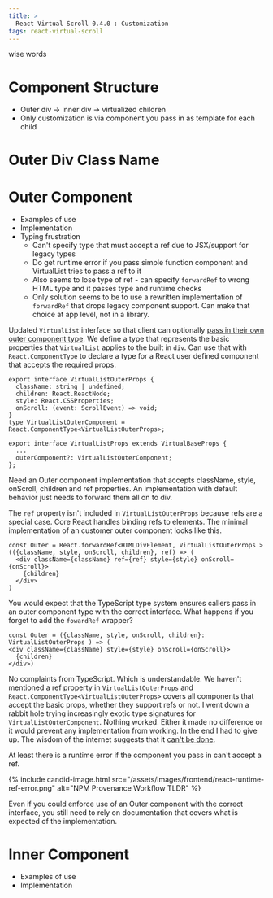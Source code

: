 ```yaml
---
title: >
  React Virtual Scroll 0.4.0 : Customization
tags: react-virtual-scroll
---
```


wise  words

# Component Structure

* Outer div -> inner div -> virtualized children
* Only customization is via component you pass in as template for each child

# Outer Div Class Name

# Outer Component

* Examples of use
* Implementation
* Typing frustration
  * Can't specify type that must accept a ref due to JSX/support for legacy types
  * Do get runtime error if you pass simple function component and VirtualList tries to pass a ref to it
  * Also seems to lose type of ref - can specify `forwardRef` to wrong HTML type and it passes type and runtime checks
  * Only solution seems to be to use a rewritten implementation of `forwardRef` that drops legacy component support. Can make that choice at app level, not in a library.

Updated `VirtualList` interface so that client can optionally [pass in their own outer component type](https://www.totaltypescript.com/pass-component-as-prop-react). We define a type that represents the basic properties that `VirtualList` applies to the built in `div`. Can use that with `React.ComponentType` to declare a type for a React user defined component that accepts the required props. 

```
export interface VirtualListOuterProps {
  className: string | undefined;
  children: React.ReactNode;
  style: React.CSSProperties;
  onScroll: (event: ScrollEvent) => void;
}
type VirtualListOuterComponent = React.ComponentType<VirtualListOuterProps>;

export interface VirtualListProps extends VirtualBaseProps {
  ...
  outerComponent?: VirtualListOuterComponent;
};
```

Need an Outer component implementation that accepts className, style, onScroll, children and ref properties. An implementation with default behavior just needs to forward them all on to div. 

The `ref` property isn't included in `VirtualListOuterProps` because refs are a special case. Core React handles binding refs to elements. The minimal implementation of an customer outer component looks like this. 

```
const Outer = React.forwardRef<HTMLDivElement, VirtualListOuterProps >(({className, style, onScroll, children}, ref) => (
  <div className={className} ref={ref} style={style} onScroll={onScroll}>
    {children}
  </div>
)
```

You would expect that the TypeScript type system ensures callers pass in an outer component type with the correct interface. What happens if you forget to add the `fowardRef` wrapper?

```
const Outer = ({className, style, onScroll, children}: VirtualListOuterProps ) => (
<div className={className} style={style} onScroll={onScroll}>
  {children}
</div>)
```

No complaints from TypeScript. Which is understandable. We haven't mentioned a ref property in `VirtualListOuterProps` and `React.ComponentType<VirtualListOuterProps>` covers all components that accept the basic props, whether they support refs or not. I went down a rabbit hole trying increasingly exotic type signatures for `VirtualListOuterComponent`. Nothing worked. Either it made no difference or it would prevent any implementation from working. In the end I had to give up. The wisdom of the internet suggests that it [can't be done](https://stackoverflow.com/questions/71917496/requiring-a-child-that-accepts-a-ref-attribute-in-react-typescript). 

At least there is a runtime error if the component you pass in can't accept a ref. 

{% include candid-image.html src="/assets/images/frontend/react-runtime-ref-error.png" alt="NPM Provenance Workflow TLDR" %}

Even if you could enforce use of an Outer component with the correct interface, you still need to rely on documentation that covers what is expected of the implementation. 

# Inner Component

* Examples of use
* Implementation


